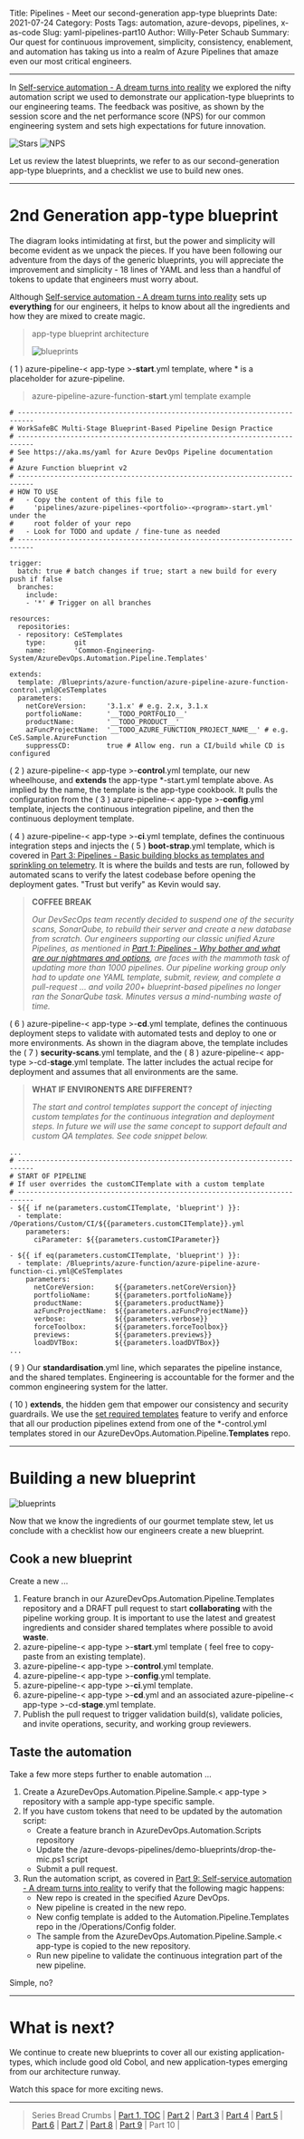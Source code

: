 Title: Pipelines - Meet our second-generation app-type blueprints
Date: 2021-07-24
Category: Posts
Tags: automation, azure-devops, pipelines, x-as-code
Slug: yaml-pipelines-part10
Author: Willy-Peter Schaub
Summary: Our quest for continuous improvement, simplicity, consistency, enablement, and automation has taking us into a realm of Azure Pipelines that amaze even our most critical engineers. 

---

In [Self-service automation - A dream turns into reality](/yaml-pipelines-part9.html) we explored the nifty automation script we used to demonstrate our application-type blueprints to our engineering teams. The feedback was positive, as shown by the session score and the net performance score (NPS) for our common engineering system and sets high expectations for future innovation.

![Stars](/images/moving-hundreds-of-pipeline-snowflakes-part10-1.png) ![NPS](/images/moving-hundreds-of-pipeline-snowflakes-part10-2.png)

Let us review the latest blueprints, we refer to as our second-generation app-type blueprints, and a checklist we use to build new ones.

---

# 2nd Generation app-type blueprint

The diagram looks intimidating at first, but the power and simplicity will become evident as we unpack the pieces. If you have been following our adventure from the days of the generic blueprints, you will appreciate the improvement and simplicity - 18 lines of YAML and less than a handful of tokens to update that engineers must worry about.

Although [Self-service automation - A dream turns into reality](/yaml-pipelines-part9.html) sets up **everything** for our engineers, it helps to know about all the ingredients and how they are mixed to create magic.


> app-type blueprint architecture
>
> ![blueprints](/images/moving-hundreds-of-pipeline-snowflakes-part10-3.png)


( 1 ) azure-pipeline-< app-type >-**start**.yml template, where * is a placeholder for azure-pipeline. 


> azure-pipeline-azure-function-**start**.yml template example

```
# --------------------------------------------------------------------------
# WorkSafeBC Multi-Stage Blueprint-Based Pipeline Design Practice
# --------------------------------------------------------------------------
# See https://aka.ms/yaml for Azure DevOps Pipeline documentation
#
# Azure Function blueprint v2
# --------------------------------------------------------------------------
# HOW TO USE
#   - Copy the content of this file to 
#     'pipelines/azure-pipelines-<portfolio>-<program>-start.yml' under the 
#     root folder of your repo
#   - Look for TODO and update / fine-tune as needed
# --------------------------------------------------------------------------

trigger:
  batch: true # batch changes if true; start a new build for every push if false
  branches:
    include:
    - '*' # Trigger on all branches

resources:
  repositories:
  - repository: CeSTemplates
    type:       git
    name:       'Common-Engineering-System/AzureDevOps.Automation.Pipeline.Templates'

extends:
  template: /Blueprints/azure-function/azure-pipeline-azure-function-control.yml@CeSTemplates
  parameters:
    netCoreVersion:     '3.1.x' # e.g. 2.x, 3.1.x
    portfolioName:      '__TODO_PORTFOLIO__'
    productName:        '__TODO_PRODUCT__'
    azFuncProjectName:  '__TODO_AZURE_FUNCTION_PROJECT_NAME__' # e.g. CeS.Sample.AzureFunction
    suppressCD:         true # Allow eng. run a CI/build while CD is configured
```

( 2 ) azure-pipeline-< app-type >-**control**.yml template, our new wheelhouse, and **extends** the app-type *-start.yml template above. As implied by the name, the template is the app-type cookbook. It pulls the configuration from the ( 3 ) azure-pipeline-< app-type >-**config**.yml template, injects the continuous integration pipeline, and then the continuous deployment template.

( 4 ) azure-pipeline-< app-type >-**ci**.yml template, defines the continuous integration steps and injects the ( 5 ) **boot-strap**.yml template, which is covered in [Part 3: Pipelines - Basic building blocks as templates and sprinkling on telemetry](/yaml-pipelines-part3.html). It is where the builds and tests are run, followed by automated scans to verify the latest codebase before opening the deployment gates. "Trust but verify" as Kevin would say.


> **COFFEE BREAK**
>
> *Our DevSecOps team recently decided to suspend one of the security scans, SonarQube, to rebuild their server and create a new database from scratch. Our engineers supporting our classic unified Azure Pipelines, as mentioned in [Part 1: Pipelines - Why bother and what are our nightmares and options](/why-pipelines-part1.html), are faces with the mammoth task of updating more than 1000 pipelines. Our pipeline working group only had to update one YAML template, submit, review, and complete a pull-request ... and voila 200+ blueprint-based pipelines no longer ran the SonarQube task. Minutes versus a mind-numbing waste of time.*


( 6 ) azure-pipeline-< app-type >-**cd**.yml template, defines the continuous deployment steps to validate with automated tests and deploy to one or more environments. As shown in the diagram above, the template includes the ( 7 ) **security-scans**.yml template, and the ( 8 ) azure-pipeline-< app-type >-cd-**stage**.yml template. The latter includes the actual recipe for deployment and assumes that all environments are the same. 


> **WHAT IF ENVIRONENTS ARE DIFFERENT?**
>
> *The start and control templates support the concept of injecting custom templates for the continuous integration and deployment steps. In future we will use the same concept to support default and custom QA templates. See code snippet below.* 

```
...
# --------------------------------------------------------------------------
# START OF PIPELINE
# If user overrides the customCITemplate with a custom template
# --------------------------------------------------------------------------
- ${{ if ne(parameters.customCITemplate, 'blueprint') }}:
  - template: /Operations/Custom/CI/${{parameters.customCITemplate}}.yml
    parameters:
      ciParameter: ${{parameters.customCIParameter}}

- ${{ if eq(parameters.customCITemplate, 'blueprint') }}:
  - template: /Blueprints/azure-function/azure-pipeline-azure-function-ci.yml@CeSTemplates
    parameters:
      netCoreVersion:     ${{parameters.netCoreVersion}}
      portfolioName:      ${{parameters.portfolioName}}
      productName:        ${{parameters.productName}}
      azFuncProjectName:  ${{parameters.azFuncProjectName}}
      verbose:            ${{parameters.verbose}}
      forceToolbox:       ${{parameters.forceToolbox}}
      previews:           ${{parameters.previews}}
      loadDVTBox:         ${{parameters.loadDVTBox}}
...
```

( 9 ) Our **standardisation**.yml line, which separates the pipeline instance, and the shared templates. Engineering is accountable for the former and the common engineering system for the latter.

( 10 ) **extends**, the hidden gem that empower our consistency and security guardrails. We use the [set required templates](https://github.com/MicrosoftDocs/azure-devops-docs/blob/master/docs/pipelines/security/templates.md#set-required-templates) feature to verify and enforce that all our production pipelines extend from one of the *-control.yml templates stored in our AzureDevOps.Automation.Pipeline.**Templates** repo.

---

# Building a new blueprint

![blueprints](/images/moving-hundreds-of-pipeline-snowflakes-part10-4.png)

Now that we know the ingredients of our gourmet template stew, let us conclude with a checklist how our engineers create a new blueprint. 

## Cook a new blueprint

Create a new ...

1. Feature branch in our AzureDevOps.Automation.Pipeline.Templates repository and a DRAFT pull request to start **collaborating** with the pipeline working group. It is important to use the latest and greatest ingredients and consider shared templates where possible to avoid **waste**.
2. azure-pipeline-< app-type >-**start**.yml template ( feel free to copy-paste from an existing template).
3. azure-pipeline-< app-type >-**control**.yml template.
4. azure-pipeline-< app-type >-**config**.yml template.
5. azure-pipeline-< app-type >-**ci**.yml template.
6. azure-pipeline-< app-type >-**cd**.yml and an associated azure-pipeline-< app-type >-cd-**stage**.yml template.
7. Publish the pull request to trigger validation build(s), validate policies, and invite operations, security, and working group reviewers.

## Taste the automation

Take a few more steps further to enable automation ...

1. Create a AzureDevOps.Automation.Pipeline.Sample.< app-type > repository with a sample app-type specific sample.
2. If you have custom tokens that need to be updated by the automation script:
    - Create a feature branch in AzureDevOps.Automation.Scripts repository
    - Update the /azure-devops-pipelines/demo-blueprints/drop-the-mic.ps1 script
    - Submit a pull request.
3. Run the automation script, as covered in [Part 9: Self-service automation - A dream turns into reality](/yaml-pipelines-part9.html) to verify that the following magic happens:
    - New repo is created in the specified Azure DevOps.
    - New pipeline is created in the new repo.
    - New config template is added to the Automation.Pipeline.Templates repo in the /Operations/Config folder.
    - The sample from the AzureDevOps.Automation.Pipeline.Sample.< app-type  is copied to the new repository.
    - Run new pipeline to validate the continuous integration part of the new pipeline.


Simple, no?

---

# What is next?

We continue to create new blueprints to cover all our existing application-types, which include good old Cobol, and new application-types emerging from our architecture runway. 

Watch this space for more exciting news.

---

> Series Bread Crumbs | [Part 1, TOC](/why-pipelines-part1.html) | [Part 2](/yaml-pipelines-part2.html) | [Part 3](/yaml-pipelines-part3.html) | [Part 4](/yaml-pipelines-part4.html) | [Part 5](/yaml-pipelines-part5.html) | [Part 6](/yaml-pipelines-part6.html) | [Part 7](/yaml-pipelines-part7.html) | [Part 8](/yaml-pipelines-part8.html) | [Part 9](/yaml-pipelines-part9.html) | Part 10 |


